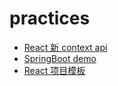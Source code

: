 # practices
- [React 新 context api](react-new-context-api)
- [SpringBoot demo](springboot-demo)
- [React 项目模板](react-template)
